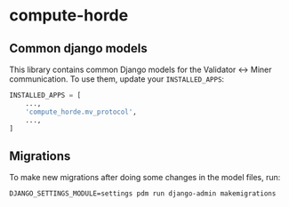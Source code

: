 # compute-horde

## Common django models
This library contains common Django models for the Validator <-> Miner communication.
To use them, update your `INSTALLED_APPS`:
```python
INSTALLED_APPS = [
    ...,
    'compute_horde.mv_protocol',
    ...,
]
```

## Migrations
To make new migrations after doing some changes in the model files, run:
```shell
DJANGO_SETTINGS_MODULE=settings pdm run django-admin makemigrations
```
